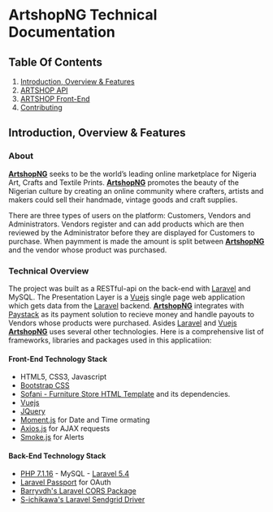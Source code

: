 # ArtshopNG Technical Documentation

## Table Of Contents
1. [Introduction, Overview & Features](#introduction)
2. [ARTSHOP API](#artshop-api)
3. [ARTSHOP Front-End](#artshop-frontend)
4. [Contributing](#contributing)

## Introduction, Overview & Features

### About
**[ArtshopNG](http://artshop.com.ng)** seeks to be the world’s leading online marketplace for Nigeria Art, Crafts and Textile Prints. **[ArtshopNG](http://artshop.com.ng)** promotes the beauty of the Nigerian culture by creating an online community where crafters, artists and makers could sell their handmade, vintage goods and craft supplies. <br>

There are three types of users on the platform: Customers, Vendors and Administrators. Vendors register and can add products which are then reviewed by the Administrator before they are displayed for Customers to purchase. When paymment is made the amount is split between **[ArtshopNG](http://artshop.com.ng)** and the vendor whose product was purchased.


### Technical Overview
The project was built as a RESTful-api on the back-end with [Laravel](https://laravel.com) and MySQL. The Presentation Layer is a [Vuejs](https://vuejs.org) single page web application which gets data from the [Laravel](https://laravel.com) backend. **[ArtshopNG](http://artshop.com.ng)** integrates with [Paystack](https://paystack.com) as its payment solution to recieve money and handle payouts to Vendors whose products were purchased. Asides [Laravel](https://laravel.com) and [Vuejs](https://vuejs.org) **[ArtshopNG](http://artshop.com.ng)** uses several other technologies. Here is a comprehensive list of frameworks, libraries and packages used in this applicatiion:

#### Front-End Technology Stack
- HTML5, CSS3, Javascript
- [Bootstrap CSS](https://getbootstrap.com)
- [Sofani - Furniture Store HTML Template](https://themeforest.net/item/sofani-furniture-store-html-template/19892365) and its dependencies.
- [Vuejs](https://vuejs.org)
- [JQuery](https://jquery.com/)
- [Moment.js](https://momentjs.com/) for Date and Time ormating
- [Axios.js](https://github.com/axios/axios) for AJAX requests
- [Smoke.js](https://smoke-js.com/) for Alerts

#### Back-End Technology Stack

- [PHP 7.1.16](http://php.net) - MySQL - [Laravel 5.4](https://laravel.com/docs/5.4)
- [Laravel Passport](https://laravel.com/docs/5.4/passport) for OAuth
- [Barryvdh's Laravel CORS Package](https://github.com/barryvdh/laravel-cors)
- [S-ichikawa's Laravel Sendgrid Driver](https://github.com/s-ichikawa/laravel-sendgrid-driver)